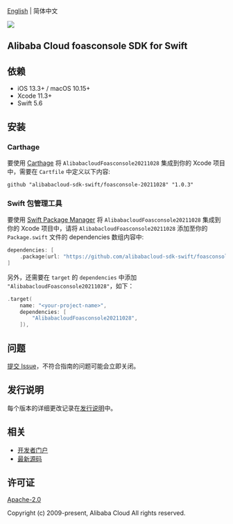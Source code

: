 [English](README.md) | 简体中文

![](https://aliyunsdk-pages.alicdn.com/icons/AlibabaCloud.svg)

## Alibaba Cloud foasconsole SDK for Swift

## 依赖

- iOS 13.3+ / macOS 10.15+
- Xcode 11.3+
- Swift 5.6

## 安装

### Carthage

要使用 [Carthage](https://github.com/Carthage/Carthage) 将 `AlibabacloudFoasconsole20211028` 集成到你的 Xcode 项目中，需要在 `Cartfile` 中定义以下内容:

```ogdl
github "alibabacloud-sdk-swift/foasconsole-20211028" "1.0.3"
```

### Swift 包管理工具

要使用 [Swift Package Manager](https://swift.org/package-manager/) 将 `AlibabacloudFoasconsole20211028` 集成到你的 Xcode 项目中，请将 `AlibabacloudFoasconsole20211028` 添加至你的 `Package.swift` 文件的 dependencies 数组内容中:

```swift
dependencies: [
    .package(url: "https://github.com/alibabacloud-sdk-swift/foasconsole-20211028.git", from: "1.0.3")
]
```

另外，还需要在 `target` 的 `dependencies` 中添加 `"AlibabacloudFoasconsole20211028"`，如下：

```swift
.target(
    name: "<your-project-name>",
    dependencies: [
        "AlibabacloudFoasconsole20211028",
    ]),
```

## 问题

[提交 Issue](https://github.com/alibabacloud-sdk-swift/foasconsole-20211028/issues/new)，不符合指南的问题可能会立即关闭。

## 发行说明

每个版本的详细更改记录在[发行说明](./ChangeLog.txt)中。

## 相关

* [开发者门户](https://next.api.aliyun.com/home)
* [最新源码](https://github.com/alibabacloud-sdk-swift/foasconsole-20211028)

## 许可证

[Apache-2.0](http://www.apache.org/licenses/LICENSE-2.0)

Copyright (c) 2009-present, Alibaba Cloud All rights reserved.
